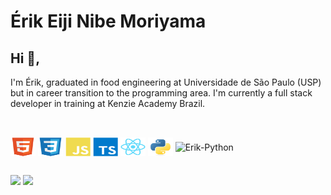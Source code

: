 # Érik Eiji Nibe Moriyama

## Hi 👋,
I'm Érik, graduated in food engineering at Universidade de São Paulo (USP) but in career transition to the programming area. I'm currently a full stack developer in training at Kenzie Academy Brazil.

##

<div style="display: inline_block"><br>
  <img align="center" alt="Erik-HTML" height="30" width="40" src="https://raw.githubusercontent.com/devicons/devicon/master/icons/html5/html5-original.svg">
  <img align="center" alt="Erik-CSS" height="30" width="40" src="https://raw.githubusercontent.com/devicons/devicon/master/icons/css3/css3-original.svg">
  <img align="center" alt="Erik-Js" height="30" width="40" src="https://raw.githubusercontent.com/devicons/devicon/master/icons/javascript/javascript-plain.svg">
  <img align="center" alt="Erik-Ts" height="30" width="40" src="https://raw.githubusercontent.com/devicons/devicon/master/icons/typescript/typescript-plain.svg">
  <img align="center" alt="Erik-React" height="30" width="40" src="https://raw.githubusercontent.com/devicons/devicon/master/icons/react/react-original.svg">
  <img align="center" alt="Erik-Python" height="30" width="40" src="https://raw.githubusercontent.com/devicons/devicon/master/icons/python/python-original.svg">
  <img align="center" alt="Erik-Python" height="30" width="max-content" src="https://img.shields.io/badge/Django-092E20?style=for-the-badge&logo=django&logoColor=white">
</div>

##

<div>
  <a href = "mailto:eriknibe1@gmail.com"><img src="https://img.shields.io/badge/-Gmail-%23333?style=for-the-badge&logo=gmail&logoColor=white" target="_blank"></a>
  <a href="https://www.linkedin.com/in/érik-nibe-259850210/" target="_blank"><img src="https://img.shields.io/badge/-LinkedIn-%230077B5?style=for-the-badge&logo=linkedin&logoColor=white" target="_blank"></a> 
</div>
